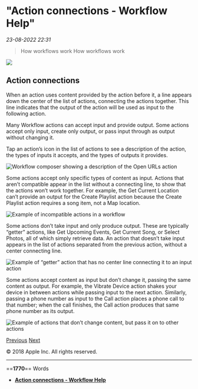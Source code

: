# "Action connections - Workflow Help"

*23-08-2022 22:31* 

> How workflows work
How workflows work

![](https://help.apple.com/workflow/en.lproj/GlobalArt/AppIconDefault_Workflow.png)

## Action connections

When an action uses content provided by the action before it, a line appears down the center of the list of actions, connecting the actions together. This line indicates that the output of the action will be used as input to the following action.

Many Workflow actions can accept input and provide output. Some actions accept only input, create only output, or pass input through as output without changing it.

Tap an action’s icon in the list of actions to see a description of the action, the types of inputs it accepts, and the types of outputs it provides.

![Workflow composer showing a description of the Open URLs action](https://help.apple.com/workflow/en.lproj/Art/S0003_HowWork02.png)

Some actions accept only specific types of content as input. Actions that aren’t compatible appear in the list without a connecting line, to show that the actions won’t work together. For example, the Get Current Location can’t provide an output for the Create Playlist action because the Create Playlist action requires a song item, not a Map location.

![Example of incompatible actions in a workflow](https://help.apple.com/workflow/en.lproj/Art/S0020_BrokenInput.png)

Some actions don’t take input and only produce output. These are typically “getter” actions, like Get Upcoming Events, Get Current Song, or Select Photos, all of which simply retrieve data. An action that doesn’t take input appears in the list of actions separated from the previous action, without a center connecting line.

![Example of “getter” action that has no center line connecting it to an input action](https://help.apple.com/workflow/en.lproj/Art/S0004_HowWork03.png)

Some actions accept content as input but don’t change it, passing the same content as output. For example, the Vibrate Device action shakes your device in between actions while passing input to the next action. Similarly, passing a phone number as input to the Call action places a phone call to that number; when the call finishes, the Call action produces that same phone number as its output.

![Example of actions that don’t change content, but pass it on to other actions](https://help.apple.com/workflow/en.lproj/Art/S0005_HowWork04.png)

[Previous](https://help.apple.com/workflow/#/apde9022dd5b) [Next](https://help.apple.com/workflow/#/apd47913ad71)

© 2018 Apple Inc. All rights reserved.
***

==**1770**== Words

- **[Action connections - Workflow Help](https://help.apple.com/workflow/#/apdd882cf653)**